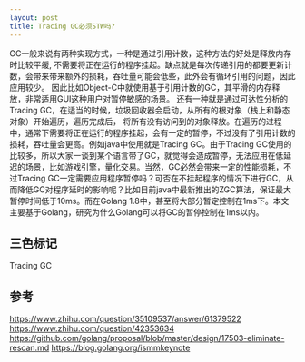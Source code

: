 ```yaml
---
layout: post
title: Tracing GC必须STW吗?
---
```


GC一般来说有两种实现方式，一种是通过引用计数，这种方法的好处是释放内存时比较平缓, 不需要将正在运行的程序挂起。缺点就是每次传递引用的都要更新计数，会带来带来额外的损耗，吞吐量可能会低些，此外会有循环引用的问题，因此应用较少。 因此比如Object-C中就使用基于引用计数的GC，其平滑的内存释放，非常适用GUI这种用户对暂停敏感的场景。 还有一种就是通过可达性分析的Tracing GC，在适当的时候，垃圾回收器会启动，从所有的根对象（栈上和静态对象）开始遍历，遍历完成后， 将所有没有访问到的对象释放。在遍历的过程中，通常下需要将正在运行的程序挂起，会有一定的暂停，不过没有了引用计数的损耗，吞吐量会更高。例如java中使用就是Tracing GC。由于Tracing GC使用的比较多，所以大家一谈到某个语言带了GC，就觉得会造成暂停，无法应用在低延迟的场景，比如游戏引擎，量化交易。当然，GC必然会带来一定的性能损耗，不过Tracing GC一定需要应用程序暂停吗？可否在不挂起程序的情况下进行GC，从而降低GC对程序延时的影响呢？比如目前java中最新推出的ZGC算法，保证最大暂停时间低于10ms。而在Golang 1.8中，甚至将大部分暂定控制在1ms下。本文主要基于Golang，研究为什么Golang可以将GC的暂停控制在1ms以内。  

## 三色标记
Tracing GC

## 参考
<https://www.zhihu.com/question/35109537/answer/61379522>
<https://www.zhihu.com/question/42353634>
<https://github.com/golang/proposal/blob/master/design/17503-eliminate-rescan.md>
<https://blog.golang.org/ismmkeynote>

